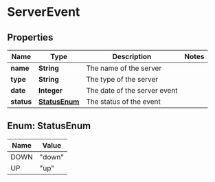 

# ServerEvent


## Properties

| Name | Type | Description | Notes |
|------------ | ------------- | ------------- | -------------|
|**name** | **String** | The name of the server |  |
|**type** | **String** | The type of the server |  |
|**date** | **Integer** | The date of the server event |  |
|**status** | [**StatusEnum**](#StatusEnum) | The status of the event |  |



## Enum: StatusEnum

| Name | Value |
|---- | -----|
| DOWN | &quot;down&quot; |
| UP | &quot;up&quot; |



